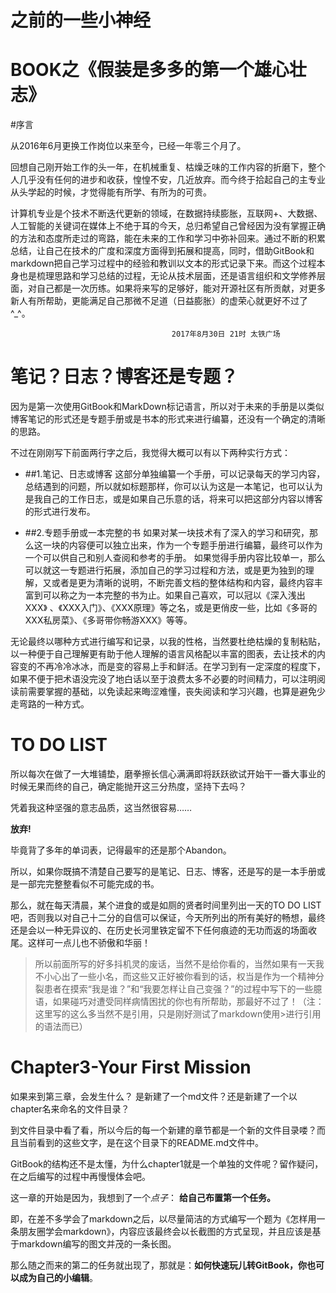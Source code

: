 #  之前的一些小神经


# BOOK之《假装是多多的第一个雄心壮志》

#序言


从2016年6月更换工作岗位以来至今，已经一年零三个月了。

回想自己刚开始工作的头一年，在机械重复、枯燥乏味的工作内容的折磨下，整个人几乎没有任何的进步和收获，惶惶不安，几近放弃。而今终于拾起自己的主专业从头学起的时候，才觉得能有所学、有所为的可贵。

计算机专业是个技术不断迭代更新的领域，在数据持续膨胀，互联网+、大数据、人工智能的关键词在媒体上不绝于耳的今天，总归希望自己曾经因为没有掌握正确的方法和态度所走过的弯路，能在未来的工作和学习中弥补回来。通过不断的积累总结，让自己在技术的广度和深度方面得到拓展和提高，同时，借助GitBook和markdown把自己学习过程中的经验和教训以文本的形式记录下来。而这个过程本身也是梳理思路和学习总结的过程，无论从技术层面，还是语言组织和文学修养层面，对自己都是一次历练。如果将来写的足够好，能对开源社区有所贡献，对更多新人有所帮助，更能满足自己那微不足道（日益膨胀）的虚荣心就更好不过了^_^。


                                        2017年8月30日 21时 太铁广场


# 笔记？日志？博客还是专题？
因为是第一次使用GitBook和MarkDown标记语言，所以对于未来的手册是以类似博客笔记的形式还是专题手册或是书本的形式来进行编纂，还没有一个确定的清晰的思路。

不过在刚刚写下前面两行字之后，我觉得大概可以有以下两种实行方式：

* ##1.笔记、日志或博客
这部分单独编纂一个手册，可以记录每天的学习内容，总结遇到的问题，所以就如标题那样，你可以认为这是一本笔记，也可以认为是我自己的工作日志，或是如果自己乐意的话，将来可以把这部分内容以博客的形式进行发布。


* ##2.专题手册或一本完整的书
如果对某一块技术有了深入的学习和研究，那么这一块的内容便可以独立出来，作为一个专题手册进行编纂，最终可以作为一个可以供自己和别人查阅和参考的手册。
如果觉得手册内容比较单一，那么可以就这一专题进行拓展，添加自己的学习过程和方法，或是更为独到的理解，又或者是更为清晰的说明，不断完善文档的整体结构和内容，最终内容丰富到可以称之为一本完整的书为止。如果自己喜欢，可以冠以《深入浅出XXX》
、《XXX入门》、《XXX原理》等之名，或是更俏皮一些，比如《多哥的XXX私房菜》、《多哥带你畅游XXX》等等。


无论最终以哪种方式进行编写和记录，以我的性格，当然要杜绝枯燥的复制粘贴，以一种便于自己理解更有助于他人理解的语言风格配以丰富的图表，去让技术的内容变的不再冷冷冰冰，而是变的容易上手和鲜活。在学习到有一定深度的程度下，如果不便于把术语没完没了地白话以至于浪费太多不必要的时间精力，可以注明阅读前需要掌握的基础，以免读起来晦涩难懂，丧失阅读和学习兴趣，也算是避免少走弯路的一种方式。






# TO DO LIST
所以每次在做了一大堆铺垫，磨拳擦长信心满满即将跃跃欲试开始干一番大事业的时候无果而终的自己，确定能抛开这三分热度，坚持下去吗？

凭着我这种坚强的意志品质，这当然很容易……

**放弃!**

毕竟背了多年的单词表，记得最牢的还是那个Abandon。

所以，如果你既搞不清楚自己要写的是笔记、日志、博客，还是写的是一本手册或是一部完完整整看似不可能完成的书。

那么，就在每天清晨，某个进食的或是如厕的贤者时间里列出一天的TO DO LIST吧，否则我以对自己十二分的自信可以保证，今天所列出的所有美好的畅想，最终还是会以一种无异议的、在历史长河里铁定留不下任何痕迹的无功而返的场面收尾。这样可一点儿也不骄傲和华丽！

>所以前面所写的好多抖机灵的废话，当然不是给你看的，当然如果有一天我不小心出了一些小名，而这些又正好被你看到的话，权当是作为一个精神分裂患者在摸索“我是谁？”和“我要怎样让自己变强？”的过程中写下的一些臆语，如果碰巧对遭受同样病情困扰的你也有所帮助，那最好不过了！（注：这里写的这么多当然不是引用，只是刚好测试了markdown使用>进行引用的语法而已）

# Chapter3-Your First Mission
如果来到第三章，会发生什么？
是新建了一个md文件？还是新建了一个以chapter名来命名的文件目录？

到文件目录中看了看，所以今后的每一个新建的章节都是一个新的文件目录喽？而且当前看到的这些文字，是在这个目录下的README.md文件中。

GitBook的结构还不是太懂，为什么chapter1就是一个单独的文件呢？留作疑问，在之后编写的过程中再慢慢体会吧。

这一章的开始是因为，我想到了一个*点子*：
**给自己布置第一个任务。**

即，在差不多学会了markdown之后，以尽量简洁的方式编写一个题为《怎样用一条朋友圈学会markdown》，内容应该最终会以长截图的方式呈现，并且应该是基于markdown编写的图文并茂的一条长图。

那么随之而来的第二的任务就出现了，那就是：**如何快速玩儿转GitBook，你也可以成为自己的小编辑**。
